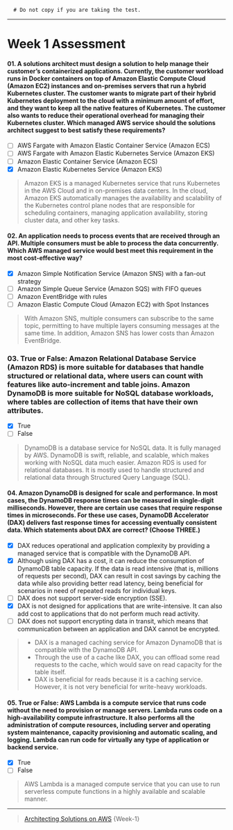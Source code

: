```
  # Do not copy if you are taking the test.
```
--- 

# Week 1 Assessment


#### 01. A solutions architect must design a solution to help manage their customer’s containerized applications. Currently, the customer workload runs in Docker containers on top of Amazon Elastic Compute Cloud (Amazon EC2) instances and on-premises servers that run a hybrid Kubernetes cluster. The customer wants to migrate part of their hybrid Kubernetes deployment to the cloud with a minimum amount of effort, and they want to keep all the native features of Kubernetes. The customer also wants to reduce their operational overhead for managing their Kubernetes cluster. Which managed AWS service should the solutions architect suggest to best satisfy these requirements?
   - [ ] AWS Fargate with Amazon Elastic Container Service (Amazon ECS)
   - [ ] AWS Fargate with Amazon Elastic Kubernetes Service (Amazon EKS)
   - [ ] Amazon Elastic Container Service (Amazon ECS)
   - [x] Amazon Elastic Kubernetes Service (Amazon EKS)
> Amazon EKS is a managed Kubernetes service that runs Kubernetes in the AWS Cloud and in on-premises data centers. In the cloud, Amazon EKS automatically manages the availability and scalability of the Kubernetes control plane nodes that are responsible for scheduling containers, managing application availability, storing cluster data, and other key tasks.

#### 02. An application needs to process events that are received through an API. Multiple consumers must be able to process the data concurrently. Which AWS managed service would best meet this requirement in the most cost-effective way?
   - [x] Amazon Simple Notification Service (Amazon SNS) with a fan-out strategy
   - [ ] Amazon Simple Queue Service (Amazon SQS) with FIFO queues
   - [ ] Amazon EventBridge with rules
   - [ ] Amazon Elastic Compute Cloud (Amazon EC2) with Spot Instances
> With Amazon SNS, multiple consumers can subscribe to the same topic, permitting to have multiple layers consuming messages at the same time. In addition, Amazon SNS has lower costs than Amazon EventBridge.

### 03. True or False: Amazon Relational Database Service (Amazon RDS) is more suitable for databases that handle structured or relational data, where users can count with features like auto-increment and table joins. Amazon DynamoDB is more suitable for NoSQL database workloads, where tables are collection of items that have their own attributes.
   - [x] True
   - [ ] False
> DynamoDB is a database service for NoSQL data. It is fully managed by AWS. DynamoDB is swift, reliable, and scalable, which makes working with NoSQL data much easier. Amazon RDS is used for relational databases. It is mostly used to handle structured and relational data through Structured Query Language (SQL). 

#### 04. Amazon DynamoDB is designed for scale and performance. In most cases, the DynamoDB response times can be measured in single-digit milliseconds. However, there are certain use cases that require response times in microseconds. For these use cases, DynamoDB Accelerator (DAX) delivers fast response times for accessing eventually consistent data. Which statements about DAX are correct? (Choose THREE.)
   - [x] DAX reduces operational and application complexity by providing a managed service that is compatible with the DynamoDB API.
   - [x] Although using DAX has a cost, it can reduce the consumption of DynamoDB table capacity. If the data is read intensive (that is, millions of requests per second), DAX can result in cost savings by caching the data while also providing better read latency, being beneficial for scenarios in need of repeated reads for individual keys.
   - [ ] DAX does not support server-side encryption (SSE).
   - [x] DAX is not designed for applications that are write-intensive. It can also add cost to applications that do not perform much read activity.
   - [ ] DAX does not support encrypting data in transit, which means that communication between an application and DAX cannot be encrypted.
> - DAX is a managed caching service for Amazon DynamoDB that is compatible with the DynamoDB API.      
> - Through the use of a cache like DAX, you can offload some read requests to the cache, which would save on read capacity for the table itself.    
> - DAX is beneficial for reads because it is a caching service. However, it is not very beneficial for write-heavy workloads.    

#### 05. True or False: AWS Lambda is a compute service that runs code without the need to provision or manage servers. Lambda runs code on a high-availability compute infrastructure. It also performs all the administration of compute resources, including server and operating system maintenance, capacity provisioning and automatic scaling, and logging. Lambda can run code for virtually any type of application or backend service.
   - [x] True
   - [ ] False
> AWS Lambda is a managed compute service that you can use to run serverless compute functions in a highly available and scalable manner.


--- 
> [Architecting Solutions on AWS](https://www.coursera.org/learn/architecting-solutions-on-aws/) {Week-1}

 
